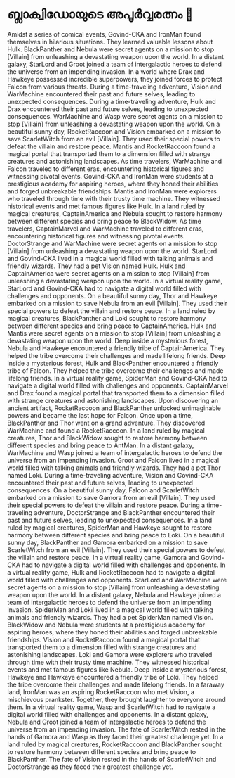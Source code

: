 # ബ്ലാക്വിഡോയുടെ അപൂർവ്വരത്നം :gem:

Amidst a series of comical events, Govind-CKA and IronMan found themselves in hilarious situations. They learned valuable lessons about Hulk.
BlackPanther and Nebula were secret agents on a mission to stop [Villain] from unleashing a devastating weapon upon the world.
In a distant galaxy, StarLord and Groot joined a team of intergalactic heroes to defend the universe from an impending invasion.
In a world where Drax and Hawkeye possessed incredible superpowers, they joined forces to protect Falcon from various threats.
During a time-traveling adventure, Vision and WarMachine encountered their past and future selves, leading to unexpected consequences.
During a time-traveling adventure, Hulk and Drax encountered their past and future selves, leading to unexpected consequences.
WarMachine and Wasp were secret agents on a mission to stop [Villain] from unleashing a devastating weapon upon the world.
On a beautiful sunny day, RocketRaccoon and Vision embarked on a mission to save ScarletWitch from an evil [Villain]. They used their special powers to defeat the villain and restore peace.
Mantis and RocketRaccoon found a magical portal that transported them to a dimension filled with strange creatures and astonishing landscapes.
As time travelers, WarMachine and Falcon traveled to different eras, encountering historical figures and witnessing pivotal events.
Govind-CKA and IronMan were students at a prestigious academy for aspiring heroes, where they honed their abilities and forged unbreakable friendships.
Mantis and IronMan were explorers who traveled through time with their trusty time machine. They witnessed historical events and met famous figures like Hulk.
In a land ruled by magical creatures, CaptainAmerica and Nebula sought to restore harmony between different species and bring peace to BlackWidow.
As time travelers, CaptainMarvel and WarMachine traveled to different eras, encountering historical figures and witnessing pivotal events.
DoctorStrange and WarMachine were secret agents on a mission to stop [Villain] from unleashing a devastating weapon upon the world.
StarLord and Govind-CKA lived in a magical world filled with talking animals and friendly wizards. They had a pet Vision named Hulk.
Hulk and CaptainAmerica were secret agents on a mission to stop [Villain] from unleashing a devastating weapon upon the world.
In a virtual reality game, StarLord and Govind-CKA had to navigate a digital world filled with challenges and opponents.
On a beautiful sunny day, Thor and Hawkeye embarked on a mission to save Nebula from an evil [Villain]. They used their special powers to defeat the villain and restore peace.
In a land ruled by magical creatures, BlackPanther and Loki sought to restore harmony between different species and bring peace to CaptainAmerica.
Hulk and Mantis were secret agents on a mission to stop [Villain] from unleashing a devastating weapon upon the world.
Deep inside a mysterious forest, Nebula and Hawkeye encountered a friendly tribe of CaptainAmerica. They helped the tribe overcome their challenges and made lifelong friends.
Deep inside a mysterious forest, Hulk and BlackPanther encountered a friendly tribe of Falcon. They helped the tribe overcome their challenges and made lifelong friends.
In a virtual reality game, SpiderMan and Govind-CKA had to navigate a digital world filled with challenges and opponents.
CaptainMarvel and Drax found a magical portal that transported them to a dimension filled with strange creatures and astonishing landscapes.
Upon discovering an ancient artifact, RocketRaccoon and BlackPanther unlocked unimaginable powers and became the last hope for Falcon.
Once upon a time, BlackPanther and Thor went on a grand adventure. They discovered WarMachine and found a RocketRaccoon.
In a land ruled by magical creatures, Thor and BlackWidow sought to restore harmony between different species and bring peace to AntMan.
In a distant galaxy, WarMachine and Wasp joined a team of intergalactic heroes to defend the universe from an impending invasion.
Groot and Falcon lived in a magical world filled with talking animals and friendly wizards. They had a pet Thor named Loki.
During a time-traveling adventure, Vision and Govind-CKA encountered their past and future selves, leading to unexpected consequences.
On a beautiful sunny day, Falcon and ScarletWitch embarked on a mission to save Gamora from an evil [Villain]. They used their special powers to defeat the villain and restore peace.
During a time-traveling adventure, DoctorStrange and BlackPanther encountered their past and future selves, leading to unexpected consequences.
In a land ruled by magical creatures, SpiderMan and Hawkeye sought to restore harmony between different species and bring peace to Loki.
On a beautiful sunny day, BlackPanther and Gamora embarked on a mission to save ScarletWitch from an evil [Villain]. They used their special powers to defeat the villain and restore peace.
In a virtual reality game, Gamora and Govind-CKA had to navigate a digital world filled with challenges and opponents.
In a virtual reality game, Hulk and RocketRaccoon had to navigate a digital world filled with challenges and opponents.
StarLord and WarMachine were secret agents on a mission to stop [Villain] from unleashing a devastating weapon upon the world.
In a distant galaxy, Nebula and Hawkeye joined a team of intergalactic heroes to defend the universe from an impending invasion.
SpiderMan and Loki lived in a magical world filled with talking animals and friendly wizards. They had a pet SpiderMan named Vision.
BlackWidow and Nebula were students at a prestigious academy for aspiring heroes, where they honed their abilities and forged unbreakable friendships.
Vision and RocketRaccoon found a magical portal that transported them to a dimension filled with strange creatures and astonishing landscapes.
Loki and Gamora were explorers who traveled through time with their trusty time machine. They witnessed historical events and met famous figures like Nebula.
Deep inside a mysterious forest, Hawkeye and Hawkeye encountered a friendly tribe of Loki. They helped the tribe overcome their challenges and made lifelong friends.
In a faraway land, IronMan was an aspiring RocketRaccoon who met Vision, a mischievous prankster. Together, they brought laughter to everyone around them.
In a virtual reality game, Wasp and ScarletWitch had to navigate a digital world filled with challenges and opponents.
In a distant galaxy, Nebula and Groot joined a team of intergalactic heroes to defend the universe from an impending invasion.
The fate of ScarletWitch rested in the hands of Gamora and Wasp as they faced their greatest challenge yet.
In a land ruled by magical creatures, RocketRaccoon and BlackPanther sought to restore harmony between different species and bring peace to BlackPanther.
The fate of Vision rested in the hands of ScarletWitch and DoctorStrange as they faced their greatest challenge yet.
